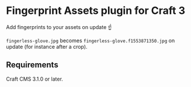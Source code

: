 # Fingerprint Assets plugin for Craft 3

Add fingerprints to your assets on update ☝️

`fingerless-glove.jpg` becomes `fingerless-glove.f1553871350.jpg` on update (for instance after a crop).

## Requirements

Craft CMS 3.1.0 or later.
